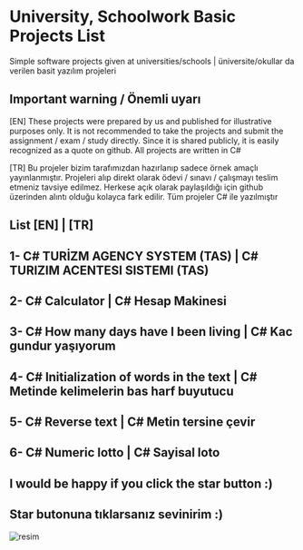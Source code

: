 # University, Schoolwork Basic Projects List
Simple software projects given at universities/schools | üniversite/okullar da verilen basit yazılım projeleri

## Important warning / Önemli uyarı

[EN] These projects were prepared by us and published for illustrative purposes only. It is not recommended to take the projects and submit the assignment / exam / study directly. Since it is shared publicly, it is easily recognized as a quote on github. All projects are written in C#

[TR] Bu projeler bizim tarafımızdan hazırlanıp sadece örnek amaçlı yayınlanmıştır. Projeleri alıp direkt olarak ödevi / sınavı / çalışmayı teslim etmeniz tavsiye edilmez. Herkese açık olarak paylaşıldığı için github üzerinden alıntı olduğu kolayca fark edilir. Tüm projeler C# ile yazılmıştır

## List [EN] | [TR]

## 1- C# TURİZM AGENCY SYSTEM (TAS) | C# TURIZIM ACENTESI SISTEMI (TAS)
## 2- C# Calculator | C# Hesap Makinesi
## 3- C# How many days have I been living | C# Kac gundur yaşıyorum
## 4- C# Initialization of words in the text | C# Metinde kelimelerin bas harf buyutucu
## 5- C# Reverse text | C# Metin tersine çevir
## 6- C# Numeric lotto | C# Sayisal loto 

## I would be happy if you click the star button :)
## Star butonuna tıklarsanız sevinirim :)
![resim](https://github.com/Reloxe/university_schoolwork_projects/assets/97050615/d6b4b473-1669-42bb-9d46-401613ed833a)


